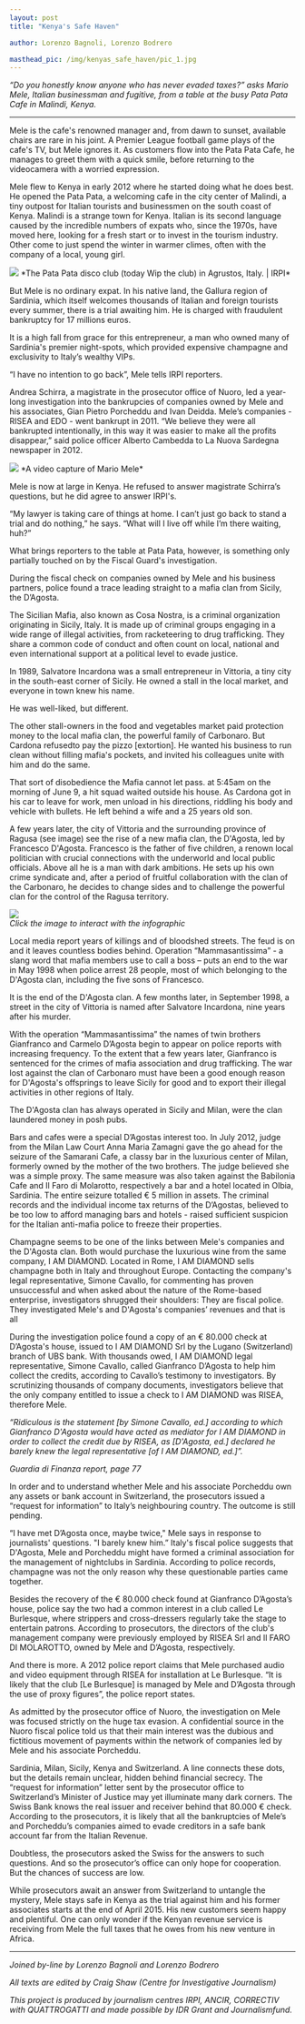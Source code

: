 ```yaml
---
layout: post
title: "Kenya's Safe Haven"

author: Lorenzo Bagnoli, Lorenzo Bodrero

masthead_pic: /img/kenyas_safe_haven/pic_1.jpg
---
```


<p class="lead"><em>“Do you honestly know anyone who has never evaded taxes?” asks Mario Mele, Italian businessman and fugitive, from a table at the busy Pata Pata Cafe in Malindi, Kenya.</em></p>

<hr/>

Mele is the cafe's renowned manager and, from dawn to sunset, available chairs are rare in his joint. A Premier League football game plays of the cafe's TV, but Mele ignores it. As customers flow into the Pata Pata Cafe, he manages to greet them with a quick smile, before returning to the videocamera with a worried expression.

Mele flew to Kenya in early 2012 where he started doing what he does best. He opened the Pata Pata, a welcoming cafe in the city center of Malindi, a tiny outpost for Italian tourists and businessmen on the south coast of Kenya. Malindi is a strange town for Kenya. Italian is its second language caused by the incredible numbers of expats who, since the 1970s, have moved here, looking for a fresh start or to invest in the tourism industry. Other come to just spend the winter in warmer climes, often with the company of a local, young girl.

<img src="/img/kenyas_safe_haven/pata.jpg" class="img-responsive center-block"/>  
*The Pata Pata disco club (today Wip the club) in Agrustos, Italy. | IRPI*

But Mele is no ordinary expat. In his native land, the Gallura region of Sardinia, which itself welcomes thousands of Italian and foreign tourists every summer, there is a trial awaiting him. He is charged with fraudulent bankruptcy for 17 millions euros.

It is a high fall from grace for this entrepreneur, a man who owned many of Sardinia's premier night-spots, which provided expensive champagne and exclusivity to Italy’s wealthy VIPs.

“I have no intention to go back”, Mele tells IRPI reporters.

Andrea Schirra, a magistrate in the prosecutor office of Nuoro, led a year-long investigation into the bankrupcies of companies owned by Mele and his associates, Gian Pietro Porcheddu and Ivan Deidda. Mele’s companies - RISEA and EDO - went bankrupt in 2011. “We believe they were all bankrupted intentionally, in this way it was easier to make all the profits disappear,” said police officer Alberto Cambedda to La Nuova Sardegna newspaper in 2012.

<img src="/img/kenyas_safe_haven/mele.jpg" class="img-responsive center-block"/>  
*A video capture of Mario Mele*

Mele is now at large in Kenya. He refused to answer magistrate Schirra’s questions, but he did agree to answer IRPI's.

“My lawyer is taking care of things at home. I can’t just go back to stand a trial and do nothing,” he says. “What will I live off while I’m there waiting, huh?”

What brings reporters to the table at Pata Pata, however, is something only partially touched on by the Fiscal Guard's investigation.

During the fiscal check on companies owned by Mele and his business partners, police found a trace leading straight to a mafia clan from Sicily, the D’Agosta.

The Sicilian Mafia, also known as Cosa Nostra, is a criminal organization originating in Sicily, Italy. It is made up of criminal groups engaging in a wide range of illegal activities, from racketeering to drug trafficking. They share a common code of conduct and often count on local, national and even international support at a political level to evade justice.

In 1989, Salvatore Incardona was a small entrepreneur in Vittoria, a tiny city in the south-east corner of Sicily. He owned a stall in the local market, and everyone in town knew his name. 

He was well-liked, but different. 

The other stall-owners in the food and vegetables market paid protection money to the local mafia clan, the powerful family of Carbonaro. But Cardona refusedto pay the pizzo [extortion]. He wanted his business to run clean without filling mafia's pockets, and invited his colleagues unite with him and do the same.

That sort of disobedience the Mafia cannot let pass. at 5:45am on the morning of June 9, a hit squad waited outside his house. As Cardona got in his car to leave for work, men unload in his directions, riddling his body and vehicle with bullets. He left behind a wife and a 25 years old son.

A few years later, the city of Vittoria and the surrounding province of Ragusa (see image) see the rise of a new mafia clan, the D'Agosta, led by Francesco D'Agosta. Francesco is the father of five children, a renown local politician with crucial connections with the underworld and local public officials. Above all he is a man with dark ambitions. He sets up his own crime syndicate and, after a period of fruitful collaboration with the clan of the Carbonaro, he decides to change sides and to challenge the powerful clan for the control of the Ragusa territory.

<a href="https://public.tableau.com/profile/bodrelollo#!/vizhome/MarioMeleandtheDAgostaclan/Story" target="_blank"><img src="/img/kenyas_safe_haven/tableau.png" class="img-responsive center-block"/></a>  
*Click the image to interact with the infographic*

Local media report years of killings and of bloodshed streets. The feud is on and it leaves countless bodies behind. Operation “Mammasantissima” - a slang word that mafia members use to call a boss – puts an end to the war in May 1998 when police arrest 28 people, most of which belonging to the D'Agosta clan, including the five sons of Francesco.

It is the end of the D'Agosta clan. A few months later, in September 1998, a street in the city of Vittoria is named after Salvatore Incardona, nine years after his murder.

With the operation “Mammasantissima” the names of twin brothers Gianfranco and Carmelo D’Agosta begin to appear on police reports with increasing frequency. To the extent that a few years later, Gianfranco is sentenced for the crimes of mafia association and drug trafficking. The war lost against the clan of Carbonaro must have been a good enough reason for D'Agosta's offsprings to leave Sicily for good and to export their illegal activities in other regions of Italy.

The D'Agosta clan has always operated in Sicily and Milan, were the clan laundered money in posh pubs.

Bars and cafes were a special D’Agostas interest too. In July 2012, judge from the Milan Law Court Anna Maria Zamagni gave the go ahead for the seizure of the Samarani Cafe, a classy bar in the luxurious center of Milan, formerly owned by the mother of the two brothers. The judge believed she was a simple proxy. The same measure was also taken against the Babilonia Cafe and Il Faro di Molarotto, respectively a bar and a hotel located in Olbia, Sardinia. The entire seizure totalled € 5 million in assets. The criminal records and the individual income tax returns of the D’Agostas, believed to be too low to afford managing bars and hotels - raised sufficient suspicion for the Italian anti-mafia police to freeze their properties.

Champagne seems to be one of the links between Mele's companies and the D'Agosta clan. Both would purchase the luxurious wine from the same company, I AM DIAMOND. Located in Rome, I AM DIAMOND sells champagne both in Italy and throughout Europe. Contacting the company's legal representative, Simone Cavallo, for commenting has proven unsuccessful and when asked about the nature of the Rome-based enterprise, investigators shrugged their shoulders: They are fiscal police. They investigated Mele's and D'Agosta's companies’ revenues and that is all

During the investigation police found a copy of an € 80.000 check at D’Agosta's house, issued to I AM DIAMOND Srl by the Lugano (Switzerland) branch of UBS bank. With thousands owed, I AM DIAMOND legal representative, Simone Cavallo, called Gianfranco D’Agosta to help him collect the credits, according to Cavallo’s testimony to investigators. By scrutinizing thousands of company documents, investigators believe that the only company entitled to issue a check to I AM DIAMOND was RISEA, therefore Mele.

<p class="lead"><em>“Ridiculous is the statement [by Simone Cavallo, ed.] according to which Gianfranco D'Agosta would have acted as mediator for I AM DIAMOND in order to collect the credit due by RISEA, as [D'Agosta, ed.] declared he barely knew the legal representative [of I AM DIAMOND, ed.]”.</em></p>

*Guardia di Finanza report, page 77*

In order and to understand whether Mele and his associate Porcheddu own any assets or bank account in Switzerland, the prosecutors issued a “request for information” to Italy’s neighbouring country. The outcome is still pending.

“I have met D’Agosta once, maybe twice," Mele says in response to journalists' questions. "I barely knew him.” Italy's fiscal police suggests that D'Agosta, Mele and Porcheddu might have formed a criminal association for the management of nightclubs in Sardinia. According to police records, champagne was not the only reason why these questionable parties came together.

Besides the recovery of the € 80.000 check found at Gianfranco D’Agosta’s house, police say the two had a common interest in a club called Le Burlesque, where strippers and cross-dressers regularly take the stage to entertain patrons. According to prosecutors, the directors of the club's management company were previously employed by RISEA Srl and Il FARO DI MOLAROTTO, owned by Mele and D’Agosta, respectively.

And there is more. A 2012 police report claims that Mele purchased audio and video equipment through RISEA for installation at Le Burlesque. “It is likely that the club [Le Burlesque] is managed by Mele and D’Agosta through the use of proxy figures”, the police report states.

As admitted by the prosecutor office of Nuoro, the investigation on Mele was focused strictly on the huge tax evasion. A confidential source in the Nuoro fiscal police told us that their main interest was the dubious and fictitious movement of payments within the network of companies led by Mele and his associate Porcheddu.

Sardinia, Milan, Sicily, Kenya and Switzerland. A line connects these dots, but the details remain unclear, hidden behind financial secrecy. The “request for information” letter sent by the prosecutor office to Switzerland’s Minister of Justice may yet illuminate many dark corners. The Swiss Bank knows the real issuer and receiver behind that 80.000 € check. According to the prosecutors, it is likely that all the bankruptcies of Mele’s and Porcheddu’s companies aimed to evade creditors in a safe bank account far from the Italian Revenue.

Doubtless, the prosecutors asked the Swiss for the answers to such questions. And so the prosecutor’s office can only hope for cooperation. But the chances of success are low.

While prosecutors await an answer from Switzerland to untangle the mystery, Mele stays safe in Kenya as the trial against him and his former associates starts at the end of April 2015. His new customers seem happy and plentiful. One can only wonder if the Kenyan revenue service is receiving from Mele the full taxes that he owes from his new venture in Africa.

<hr/>

*Joined by-line by Lorenzo Bagnoli and Lorenzo Bodrero*

*All texts are edited by Craig Shaw (Centre for Investigative Journalism)*

*This project is produced by journalism centres IRPI, ANCIR, CORRECTIV with QUATTROGATTI and made possible by IDR Grant and Journalismfund.*
